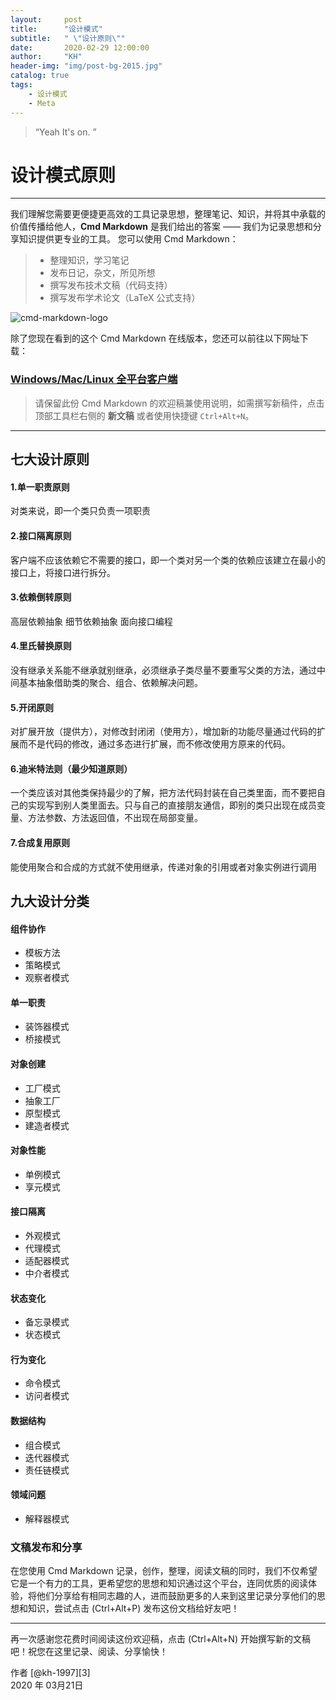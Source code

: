 ```yaml
---
layout:     post
title:      "设计模式"
subtitle:   " \"设计原则\""
date:       2020-02-29 12:00:00
author:     "KH"
header-img: "img/post-bg-2015.jpg"
catalog: true
tags:
    - 设计模式
    - Meta
---
```


> “Yeah It's on. ”

# 设计模式原则

------
我们理解您需要更便捷更高效的工具记录思想，整理笔记、知识，并将其中承载的价值传播给他人，**Cmd Markdown** 是我们给出的答案 —— 我们为记录思想和分享知识提供更专业的工具。 您可以使用 Cmd Markdown：

> * 整理知识，学习笔记
> * 发布日记，杂文，所见所想
> * 撰写发布技术文稿（代码支持）
> * 撰写发布学术论文（LaTeX 公式支持）

![cmd-markdown-logo](https://www.zybuluo.com/static/img/logo.png)

除了您现在看到的这个 Cmd Markdown 在线版本，您还可以前往以下网址下载：

### [Windows/Mac/Linux 全平台客户端](https://www.zybuluo.com/cmd/)

> 请保留此份 Cmd Markdown 的欢迎稿兼使用说明，如需撰写新稿件，点击顶部工具栏右侧的 <i class="icon-file"></i> **新文稿** 或者使用快捷键 `Ctrl+Alt+N`。

------

## 七大设计原则

#### 1.单一职责原则

对类来说，即一个类只负责一项职责

#### 2.接口隔离原则
客户端不应该依赖它不需要的接口，即一个类对另一个类的依赖应该建立在最小的接口上，将接口进行拆分。

#### 3.依赖倒转原则

 高层依赖抽象 细节依赖抽象 面向接口编程

#### 4.里氏替换原则

没有继承关系能不继承就别继承，必须继承子类尽量不要重写父类的方法，通过中间基本抽象借助类的聚合、组合、依赖解决问题。

#### 5.开闭原则

对扩展开放（提供方），对修改封闭闭（使用方），增加新的功能尽量通过代码的扩展而不是代码的修改，通过多态进行扩展，而不修改使用方原来的代码。

#### 6.迪米特法则（最少知道原则）
一个类应该对其他类保持最少的了解，把方法代码封装在自己类里面，而不要把自己的实现写到别人类里面去。只与自己的直接朋友通信，即别的类只出现在成员变量、方法参数、方法返回值，不出现在局部变量。

#### 7.合成复用原则
能使用聚合和合成的方式就不使用继承，传递对象的引用或者对象实例进行调用



## 九大设计分类

#### 组件协作

- 模板方法
- 策略模式
- 观察者模式

#### 单一职责

- 装饰器模式
- 桥接模式

#### 对象创建

- 工厂模式
- 抽象工厂
- 原型模式
- 建造者模式

#### 对象性能

- 单例模式
- 享元模式

#### 接口隔离

- 外观模式
- 代理模式
- 适配器模式
- 中介者模式

#### 状态变化

- 备忘录模式
- 状态模式

#### 行为变化

- 命令模式
- 访问者模式

#### 数据结构

- 组合模式
- 迭代器模式
- 责任链模式

#### 领域问题

- 解释器模式





### 文稿发布和分享

在您使用 Cmd Markdown 记录，创作，整理，阅读文稿的同时，我们不仅希望它是一个有力的工具，更希望您的思想和知识通过这个平台，连同优质的阅读体验，将他们分享给有相同志趣的人，进而鼓励更多的人来到这里记录分享他们的思想和知识，尝试点击 <i class="icon-share"></i> (Ctrl+Alt+P) 发布这份文档给好友吧！

------

再一次感谢您花费时间阅读这份欢迎稿，点击 <i class="icon-file"></i> (Ctrl+Alt+N) 开始撰写新的文稿吧！祝您在这里记录、阅读、分享愉快！

作者 [@kh-1997][3]     
2020 年 03月21日    